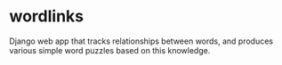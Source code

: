 wordlinks
=========

Django web app that tracks relationships between words, and produces various simple word puzzles based on this knowledge.

